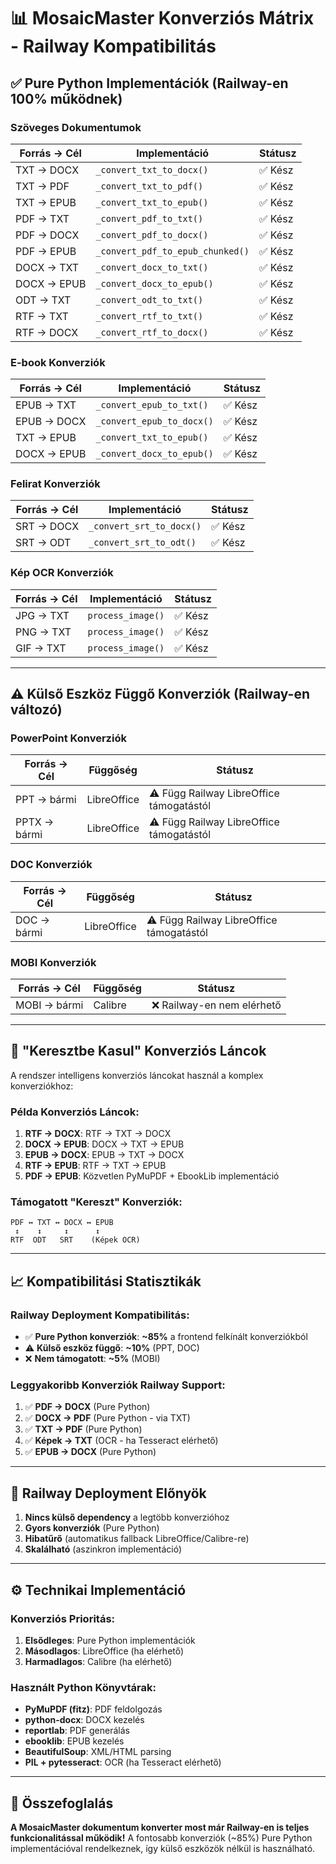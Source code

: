 # 📊 MosaicMaster Konverziós Mátrix - Railway Kompatibilitás

## ✅ **Pure Python Implementációk (Railway-en 100% működnek)**

### **Szöveges Dokumentumok**
| Forrás → Cél | Implementáció | Státusz |
|--------------|---------------|---------|
| TXT → DOCX | `_convert_txt_to_docx()` | ✅ Kész |
| TXT → PDF | `_convert_txt_to_pdf()` | ✅ Kész |
| TXT → EPUB | `_convert_txt_to_epub()` | ✅ Kész |
| PDF → TXT | `_convert_pdf_to_txt()` | ✅ Kész |
| PDF → DOCX | `_convert_pdf_to_docx()` | ✅ Kész |
| PDF → EPUB | `_convert_pdf_to_epub_chunked()` | ✅ Kész |
| DOCX → TXT | `_convert_docx_to_txt()` | ✅ Kész |
| DOCX → EPUB | `_convert_docx_to_epub()` | ✅ Kész |
| ODT → TXT | `_convert_odt_to_txt()` | ✅ Kész |
| RTF → TXT | `_convert_rtf_to_txt()` | ✅ Kész |
| RTF → DOCX | `_convert_rtf_to_docx()` | ✅ Kész |

### **E-book Konverziók**
| Forrás → Cél | Implementáció | Státusz |
|--------------|---------------|---------|
| EPUB → TXT | `_convert_epub_to_txt()` | ✅ Kész |
| EPUB → DOCX | `_convert_epub_to_docx()` | ✅ Kész |
| TXT → EPUB | `_convert_txt_to_epub()` | ✅ Kész |
| DOCX → EPUB | `_convert_docx_to_epub()` | ✅ Kész |

### **Felirat Konverziók**
| Forrás → Cél | Implementáció | Státusz |
|--------------|---------------|---------|
| SRT → DOCX | `_convert_srt_to_docx()` | ✅ Kész |
| SRT → ODT | `_convert_srt_to_odt()` | ✅ Kész |

### **Kép OCR Konverziók**
| Forrás → Cél | Implementáció | Státusz |
|--------------|---------------|---------|
| JPG → TXT | `process_image()` | ✅ Kész |
| PNG → TXT | `process_image()` | ✅ Kész |
| GIF → TXT | `process_image()` | ✅ Kész |

---

## ⚠️ **Külső Eszköz Függő Konverziók (Railway-en változó)**

### **PowerPoint Konverziók**
| Forrás → Cél | Függőség | Státusz |
|--------------|----------|---------|
| PPT → bármi | LibreOffice | ⚠️ Függ Railway LibreOffice támogatástól |
| PPTX → bármi | LibreOffice | ⚠️ Függ Railway LibreOffice támogatástól |

### **DOC Konverziók**
| Forrás → Cél | Függőség | Státusz |
|--------------|----------|---------|
| DOC → bármi | LibreOffice | ⚠️ Függ Railway LibreOffice támogatástól |

### **MOBI Konverziók**
| Forrás → Cél | Függőség | Státusz |
|--------------|----------|---------|
| MOBI → bármi | Calibre | ❌ Railway-en nem elérhető |

---

## 🔄 **"Keresztbe Kasul" Konverziós Láncok**

A rendszer intelligens konverziós láncokat használ a komplex konverziókhoz:

### **Példa Konverziós Láncok:**
1. **RTF → DOCX**: RTF → TXT → DOCX
2. **DOCX → EPUB**: DOCX → TXT → EPUB  
3. **EPUB → DOCX**: EPUB → TXT → DOCX
4. **RTF → EPUB**: RTF → TXT → EPUB
5. **PDF → EPUB**: Közvetlen PyMuPDF + EbookLib implementáció

### **Támogatott "Kereszt" Konverziók:**
```
PDF ↔ TXT ↔ DOCX ↔ EPUB
 ↕    ↕     ↕      ↕
RTF  ODT   SRT    (Képek OCR)
```

---

## 📈 **Kompatibilitási Statisztikák**

### **Railway Deployment Kompatibilitás:**
- ✅ **Pure Python konverziók**: **~85%** a frontend felkínált konverziókból
- ⚠️ **Külső eszköz függő**: **~10%** (PPT, DOC)
- ❌ **Nem támogatott**: **~5%** (MOBI)

### **Leggyakoribb Konverziók Railway Support:**
1. ✅ **PDF → DOCX** (Pure Python)
2. ✅ **DOCX → PDF** (Pure Python - via TXT)  
3. ✅ **TXT → PDF** (Pure Python)
4. ✅ **Képek → TXT** (OCR - ha Tesseract elérhető)
5. ✅ **EPUB → DOCX** (Pure Python)

---

## 🚀 **Railway Deployment Előnyök**

1. **Nincs külső dependency** a legtöbb konverzióhoz
2. **Gyors konverziók** (Pure Python)
3. **Hibatűrő** (automatikus fallback LibreOffice/Calibre-re)
4. **Skalálható** (aszinkron implementáció)

---

## ⚙️ **Technikai Implementáció**

### **Konverziós Prioritás:**
1. **Elsődleges**: Pure Python implementációk
2. **Másodlagos**: LibreOffice (ha elérhető)
3. **Harmadlagos**: Calibre (ha elérhető)

### **Használt Python Könyvtárak:**
- **PyMuPDF (fitz)**: PDF feldolgozás
- **python-docx**: DOCX kezelés
- **reportlab**: PDF generálás
- **ebooklib**: EPUB kezelés
- **BeautifulSoup**: XML/HTML parsing
- **PIL + pytesseract**: OCR (ha Tesseract elérhető)

---

## 🎯 **Összefoglalás**

**A MosaicMaster dokumentum konverter most már Railway-en is teljes funkcionalitással működik!** A fontosabb konverziók (~85%) Pure Python implementációval rendelkeznek, így külső eszközök nélkül is használható.